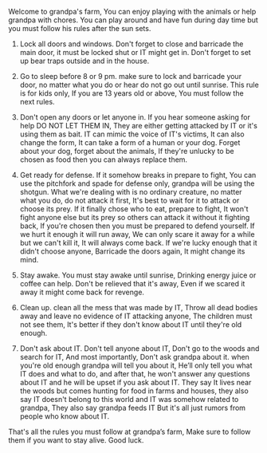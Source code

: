 Welcome to grandpa's farm, You can enjoy playing with the animals or help grandpa with chores. You can play around and have fun during day time but you must follow his rules after the sun sets.

1. Lock all doors and windows. Don't forget to close and barricade the main door, it must be locked shut or IT might get in. Don't forget to set up bear traps outside and in the house.

2. Go to sleep before 8 or 9 pm. make sure to lock and barricade your door, no matter what you do or hear do not go out until sunrise. This rule is for kids only, If you are 13 years old or above, You must follow the next rules.

3. Don't open any doors or let anyone in. If you hear someone asking for help DO NOT LET THEM IN, They are either getting attacked by IT or it's using them as bait. IT can mimic the voice of IT's victims, It can also change the form, It can take a form of a human or your dog. Forget about your dog, forget about the animals, If they're unlucky to be chosen as food then you can always replace them.

4. Get ready for defense. If it somehow breaks in prepare to fight, You can use the pitchfork and spade for defense only, grandpa will be using the shotgun. What we're dealing with is no ordinary creature, no matter what you do, do not attack it first, It's best to wait for it to attack or choose its prey. If it finally chose who to eat, prepare to fight, It won't fight anyone else but its prey so others can attack it without it fighting back, If you're chosen then you must be prepared to defend yourself. If we hurt it enough it will run away, We can only scare it away for a while but we can't kill it, It will always come back. If we're lucky enough that it didn't choose anyone, Barricade the doors again, It might change its mind.

5. Stay awake. You must stay awake until sunrise, Drinking energy juice or coffee can help. Don't be relieved that it's away, Even if we scared it away it might come back for revenge.

6. Clean up. clean all the mess that was made by IT, Throw all dead bodies away and leave no evidence of IT attacking anyone, The children must not see them, It's better if they don't know about IT until they're old enough.

7. Don't ask about IT. Don't tell anyone about IT, Don't go to the woods and search for IT, And most importantly, Don't ask grandpa about it. when you're old enough grandpa will tell you about it, He’ll only tell you what IT does and what to do, and after that, he won't answer any questions about IT and he will be upset if you ask about IT. They say It lives near the woods but comes hunting for food in farms and houses, they also say IT doesn't belong to this world and IT was somehow related to grandpa, They also say grandpa feeds IT But it's all just rumors from people who know about IT.

That's all the rules you must follow at grandpa’s farm, Make sure to follow them if you want to stay alive. Good luck.